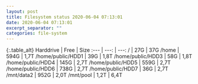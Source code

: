 ```yaml
---
layout: post
title: Filesystem status 2020-06-04 07:13:01
date: 2020-06-04 07:13:01
excerpt_separator: ""
categories: file-system
---
```

{:.table_alt}
Harddrive | Free | Size
:--- | ---: | ---:
/ | 27G | 37G
/home | 594G | 1,7T
/home/public/HDD1 | 39G | 1,8T
/home/public/HDD3 | 58G | 1,8T
/home/public/HDD4 | 145G | 2,7T
/home/public/HDD5 | 559G | 2,7T
/home/public/HDD6 | 738G | 2,7T
/home/public/HDD7 | 36G | 2,7T
/mnt/data2 | 952G | 2,0T
/mnt/pool | 1,2T | 6,4T
